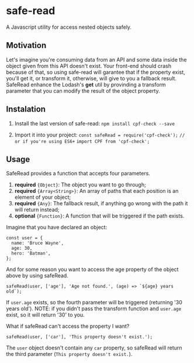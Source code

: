 
# safe-read
A Javascript utility for access nested objects safely.

## Motivation
Let's imagine you're consuming data from an API and some data inside the object given from this API doesn't exist. Your front-end should crash because of that, so using safe-read will garantee that if the property exist, you'll get it, or transform it, otherwise, will give to you a fallback result.
SafeRead enhance the Lodash's **get** util by provinding a transform parameter that you can modify the result of the object property.

## Instalation

1. Install the last version of safe-read:
`npm install cpf-check --save`

2. Import it into your project:
`const safeRead = require('cpf-check');`
`// or if you're using ES6+`
`import CPF from 'cpf-check';`

## Usage
SafeRead provides a function that accepts four parameters.
1. **required** `{Object}`: The object you want to go through;
2. **required** `{Array<String>}`: An array of paths that each position is an element of your object;
3. **required**  `{Any}`: The fallback result, if anything go wrong with the path it will return instead;
4. **optional** `{Function}`: A function that will be triggered if the path exists.

Imagine that you have declared an object:

    const user = {
	  name: 'Bruce Wayne',
	  age: 30,
	  hero: 'Batman',
	};

And for some reason you want to access the age property of the object above by using safeRead.

    safeRead(user, ['age'], 'Age not found.', (age) => `${age} years old`);

If  `user.age` exists, so the fourth parameter will be triggered (returning '30 years old').
NOTE: if you didn't pass the transform function and `user.age` exist, so it will return '30' to you.

What if safeRead can't access the property I want?

    safeRead(user, ['car'], 'This property doesn't exist.');
  
  The `user` object doesn't contain any `car` property, so safeRead will return the third parameter (`This property doesn't exist.`).

